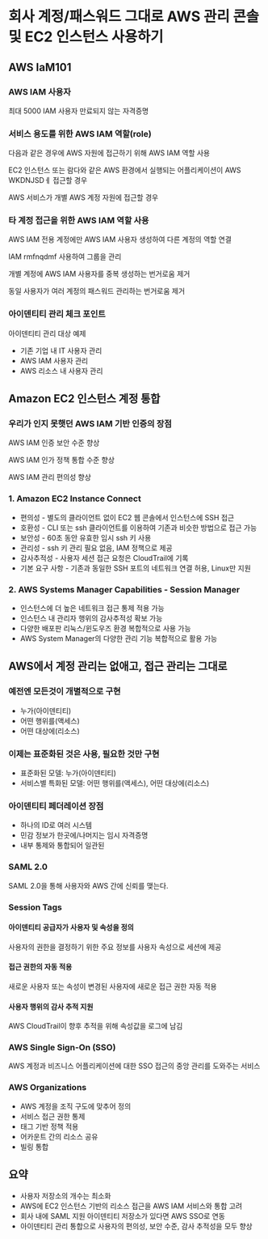 # 회사 계정/패스워드 그대로 AWS 관리 콘솔 및 EC2 인스턴스 사용하기

## AWS IaM101

### AWS IAM 사용자

최대 5000 IAM 사용자
만료되지 않는 자격증명

### 서비스 용도를 위한 AWS IAM 역할(role)

다음과 같은 경우에 AWS 자원에 접근하기 위해 AWS IAM 역할 사용

EC2 인스턴스 또는 람다와 같은 AWS 환경에서 실행되는 어플리케이션이 AWS WKDNJSDㅔ 접근할 경우

AWS 서비스가 개별 AWS 계정 자원에 접근할 경우

### 타 계정 접근을 위한 AWS IAM 역할 사용

AWS IAM 전용 계정에만 AWS IAM 사용자 생성하여 다른 계정의 역할 연결

IAM rmfnqdmf 사용하여 그룹을 관리

개별 계정에 AWS IAM 사용자를 중복 생성하는 번거로움 제거

동일 사용자가 여러 계정의 패스워드 관리하는 번거로움 제거

### 아이덴티티 관리 체크 포인트

아이덴티티 관리 대상 예제

- 기존 기업 내 IT 사용자 관리
- AWS IAM 사용자 관리
- AWS 리소스 내 사용자 관리

## Amazon EC2 인스턴스 계정 통합

### 우리가 인지 못햇던 AWS IAM 기반 인증의 장점

AWS IAM 인증 보안 수준 향상

AWS IAM 인가 정책 통합 수준 향상

AWS IAM 관리 편의성 향상

### 1. Amazon EC2 Instance Connect

- 편의성 - 별도의 클라이언트 없이 EC2 웹 콘솔에서 인스턴스에 SSH 접근
- 호환성 - CLI 또는 ssh 클라이언트를 이용하여 기존과 비슷한 방법으로 접근 가능
- 보안성 - 60초 동안 유효한 임시 ssh 키 사용
- 관리성 - ssh 키 관리 필요 없음, IAM 정책으로 제공
- 감사추적성 - 사용자 세션 접근 요청은 CloudTrail에 기록
- 기본 요구 사항 - 기존과 동일한 SSH 포트의 네트워크 연결 허용, Linux만 지원

### 2. AWS Systems Manager Capabilities - Session Manager

- 인스턴스에 더 높은 네트워크 접근 통제 적용 가능
- 인스턴스 내 관리자 행위의 감사추적성 확보 가능
- 다양한 배포판 리눅스/윈도우즈 환경 복합적으로 사용 가능
- AWS System Manager의 다양한 관리 기능 복합적으로 활용 가능

## AWS에서 계정 관리는 없애고, 접근 관리는 그대로

### 예전엔 모든것이 개별적으로 구현

- 누가(아이덴티티)
- 어떤 행위를(액세스)
- 어떤 대상에(리소스)

### 이제는 표준화된 것은 사용, 필요한 것만 구현

- 표준화된 모델: 누가(아이덴티티)
- 서비스별 특화된 모델: 어떤 행위를(액세스), 어떤 대상에(리소스)

### 아이덴티티 페더레이션 장점

- 하나의 ID로 여러 시스템
- 민감 정보가 한곳에/나머지는 임시 자격증명
- 내부 통제와 통합되어 일관된

### SAML 2.0

SAML 2.0을 통해 사용자와 AWS 간에 신뢰를 맺는다.

### Session Tags

#### 아이덴티티 공급자가 사용자 및 속성을 정의

사용자의 권한을 결정하기 위한 주요 정보를 사용자 속성으로 세션에 제공

#### 접근 권한의 자동 적용

새로운 사용자 또는 속성이 변경된 사용자에 새로운 접근 권한 자동 적용

#### 사용자 행위의 감사 추적 지원

AWS CloudTrail이 향후 추적을 위해 속성값을 로그에 남김

### AWS Single Sign-On (SSO)

AWS 계정과 비즈니스 어플리케이션에 대한 SSO 접근의 중앙 관리를 도와주는 서비스

### AWS Organizations

- AWS 계정을 조직 구도에 맞추어 정의
- 서비스 접근 권한 통제
- 태그 기반 정책 적용
- 어카운트 간의 리소스 공유
- 빌링 통합

## 요약

- 사용자 저장소의 개수는 최소화
- AWS에 EC2 인스턴스 기반의 리소스 접근을 AWS IAM 서비스와 통합 고려
- 회사 내에 SAML 지원 아이덴티티 저장소가 있다면 AWS SSO로 연동
- 아이덴티티 관리 통합으로 사용자의 편의성, 보안 수준, 감사 추적성을 모두 향상

